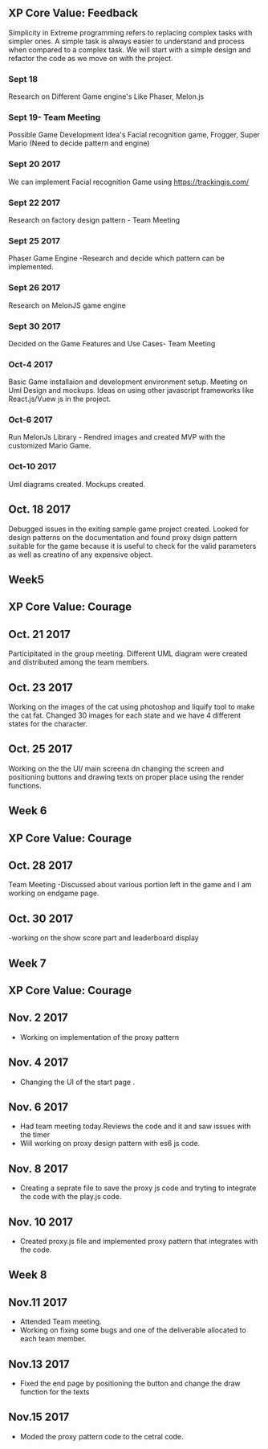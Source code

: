 ## XP Core Value: Feedback

Simplicity in Extreme programming refers to replacing complex tasks with simpler ones. A simple task is always easier to understand and process when compared to a complex task. We will start with a simple design and refactor the code as we move on with the project.


### Sept 18
Research on Different Game engine's Like Phaser, Melon.js


### Sept 19- Team Meeting
Possible Game Development Idea's
Facial recognition game, Frogger, Super Mario (Need to decide pattern and engine)

### Sept 20 2017

We can implement Facial recognition Game using https://trackingjs.com/

### Sept 22  2017
Research on factory design pattern - Team Meeting

### Sept 25  2017
Phaser Game Engine -Research and decide which pattern can be implemented.

### Sept 26  2017
Research on MelonJS game engine 

### Sept 30  2017 
Decided on the Game Features and Use Cases- Team Meeting

### Oct-4  2017 
Basic Game installaion and development environment setup. Meeting on Uml Design and mockups. Ideas on using other javascript frameworks like React.js/Vuew js in the project.

### Oct-6 2017
Run MelonJs Library - Rendred images and created MVP with the customized Mario Game.

### Oct-10 2017
Uml diagrams created. Mockups created.

## Oct. 18 2017
Debugged issues in the exiting sample game project created. Looked for design patterns on the documentation and found proxy dsign  pattern suitable for the game because it is useful to check for the valid parameters as well as creatino of any expensive object.

## Week5
## XP Core Value: Courage
## Oct. 21 2017
Participitated in the group meeting. Different UML diagram were created and distributed among the team members.

## Oct. 23 2017
Working on the images of the cat using photoshop and liquify tool to make the cat fat. Changed 30 images for each state and we have 4 different states for the character.

## Oct. 25 2017
Working on the the UI/ main screena dn changing the screen and positioning buttons and drawing texts on proper place using the render functions.

## Week 6
## XP Core Value: Courage 

## Oct. 28 2017
Team Meeting
-Discussed about various portion left in the game and I am working on endgame page.

## Oct. 30 2017
-working on the show score part and leaderboard display

## Week 7
## XP Core Value: Courage


## Nov. 2 2017
- Working on implementation of the proxy pattern


## Nov. 4 2017
- Changing the UI of the start page .

## Nov. 6 2017
- Had team meeting today.Reviews the code and it and saw issues with the timer
- Will working on proxy design pattern with es6 js code.

## Nov. 8 2017
- Creating a seprate file to save the proxy js code and tryting to integrate the code with the play.js code.

## Nov. 10 2017
- Created proxy.js file and implemented proxy pattern that integrates with the code.

## Week 8
## Nov.11 2017
- Attended Team meeting. 
- Working on  fixing some bugs and one of the deliverable allocated to each team member.

## Nov.13 2017
- Fixed the end page by positioning the button and change the draw function for the texts 

## Nov.15 2017
- Moded the proxy pattern code to the cetral code.

